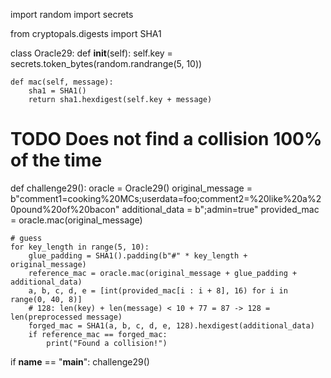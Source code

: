 import random
import secrets

from cryptopals.digests import SHA1


class Oracle29:
    def __init__(self):
        self.key = secrets.token_bytes(random.randrange(5, 10))

    def mac(self, message):
        sha1 = SHA1()
        return sha1.hexdigest(self.key + message)


# TODO Does not find a collision 100% of the time
def challenge29():
    oracle = Oracle29()
    original_message = b"comment1=cooking%20MCs;userdata=foo;comment2=%20like%20a%20pound%20of%20bacon"
    additional_data = b";admin=true"
    provided_mac = oracle.mac(original_message)

    # guess
    for key_length in range(5, 10):
        glue_padding = SHA1().padding(b"#" * key_length + original_message)
        reference_mac = oracle.mac(original_message + glue_padding + additional_data)
        a, b, c, d, e = [int(provided_mac[i : i + 8], 16) for i in range(0, 40, 8)]
        # 128: len(key) + len(message) < 10 + 77 = 87 -> 128 = len(preprocessed message)
        forged_mac = SHA1(a, b, c, d, e, 128).hexdigest(additional_data)
        if reference_mac == forged_mac:
            print("Found a collision!")


if __name__ == "__main__":
    challenge29()
